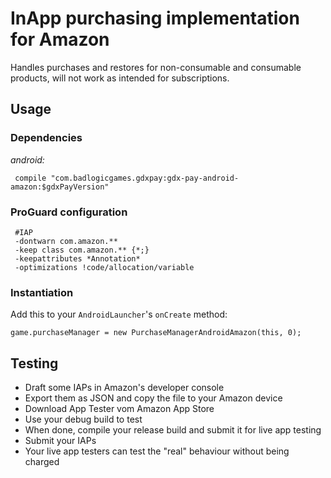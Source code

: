 # InApp purchasing implementation for Amazon

Handles purchases and restores for non-consumable and consumable products, will not work as intended for subscriptions.

## Usage

### Dependencies

 *android:*

     compile "com.badlogicgames.gdxpay:gdx-pay-android-amazon:$gdxPayVersion"


### ProGuard configuration

     #IAP
     -dontwarn com.amazon.**
     -keep class com.amazon.** {*;}
     -keepattributes *Annotation*
     -optimizations !code/allocation/variable

### Instantiation

Add this to your `AndroidLauncher`'s `onCreate` method:

    game.purchaseManager = new PurchaseManagerAndroidAmazon(this, 0);

## Testing
* Draft some IAPs in Amazon's developer console
* Export them as JSON and copy the file to your Amazon device
* Download App Tester vom Amazon App Store
* Use your debug build to test
* When done, compile your release build and submit it for live app testing
* Submit your IAPs
* Your live app testers can test the "real" behaviour without being charged